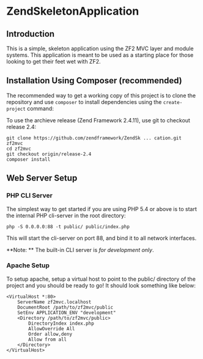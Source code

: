 ZendSkeletonApplication
=======================

Introduction
------------
This is a simple, skeleton application using the ZF2 MVC layer and module
systems. This application is meant to be used as a starting place for those
looking to get their feet wet with ZF2.


Installation Using Composer (recommended)
----------------------------
The recommended way to get a working copy of this project is to clone the repository
and use `composer` to install dependencies using the `create-project` command:

To use the archieve release (Zend Framework 2.4.11), use git to checkout release 2.4:

    git clone https://github.com/zendframework/ZendSk ... cation.git zf2mvc
    cd zf2mvc
    git checkout origin/release-2.4
    composer install


Web Server Setup
----------------

### PHP CLI Server

The simplest way to get started if you are using PHP 5.4 or above is to start the internal PHP cli-server in the root directory:

    php -S 0.0.0.0:88 -t public/ public/index.php

This will start the cli-server on port 88, and bind it to all network
interfaces.

**Note: ** The built-in CLI server is *for development only*.

### Apache Setup

To setup apache, setup a virtual host to point to the public/ directory of the
project and you should be ready to go! It should look something like below:

    <VirtualHost *:80>
        ServerName zf2mvc.localhost
        DocumentRoot /path/to/zf2mvc/public
        SetEnv APPLICATION_ENV "development"
        <Directory /path/to/zf2mvc/public>
            DirectoryIndex index.php
            AllowOverride All
            Order allow,deny
            Allow from all
        </Directory>
    </VirtualHost>
